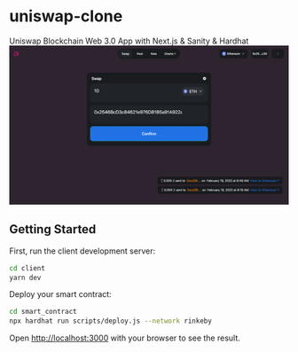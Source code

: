 
# uniswap-clone
Uniswap Blockchain Web 3.0 App with Next.js &amp; Sanity &amp; Hardhat
![Uniswap clone](https://github.com/rvslan/uniswap-clone/blob/main/screenshot.png?raw=true)

## Getting Started

First, run the client development server:

```bash
cd client
yarn dev
```
Deploy your smart contract:
```bash
cd smart_contract
npx hardhat run scripts/deploy.js --network rinkeby
```

Open [http://localhost:3000](http://localhost:3000) with your browser to see the result.
